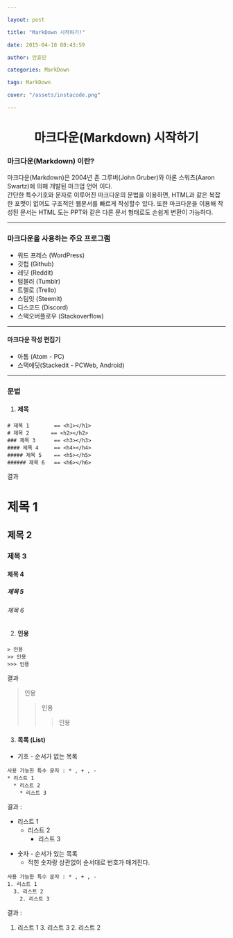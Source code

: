 ```yaml
---

layout: post

title: "MarkDown 시작하기!"

date: 2015-04-18 08:43:59

author: 안효민

categories: MarkDown

tags: MarkDown

cover: "/assets/instacode.png"

---
```



<!--stackedit_data:
eyJoaXN0b3J5IjpbLTY2NjI3NDJdfQ==
-->

 #  <center>마크다운(Markdown) 시작하기  </center>

### 마크다운(Markdown) 이란?

마크다운(Markdown)은 2004년 존 그루버(John Gruber)와 아론 스워츠(Aaron Swartz)에 의해 개발된 마크업 언어 이다.  
간단한 특수기호와 문자로 이루어진 마크다운의 문법을 이용하면, HTML과 같은 복잡한 포맷이 없어도 구조적인 웹문서를 빠르게 작성할수 있다. 또한 마크다운을 이용해 작성된 문서는 HTML 도는 PPT와 같은 다른 문서 형태로도 손쉽게 변환이 가능하다.


----


### 마크다운을 사용하는 주요 프로그램

* 워드 프레스 (WordPress)
* 깃헙 (Github)
* 레딧 (Reddit)
* 텀블러 (Tumblr)
* 트렐로 (Trello)
* 스팀잇 (Steemit)
* 디스코드 (Discord)
* 스택오버플로우 (Stackoverflow)


---

#### 마크다운 작성 편집기

* 아톰 (Atom - PC)
* 스택에딧(Stackedit - PCWeb, Android)

----

### 문법



1. #### 제목    

```
# 제목 1        == <h1></h1>
# 제목 2       == <h2></h2>
### 제목 3      == <h3></h3>
#### 제목 4     == <h4></h4>
##### 제목 5    == <h5></h5>
###### 제목 6   == <h6></h6>
```


결과


# 제목 1  
## 제목 2  
### 제목 3  
#### 제목 4  
##### 제목 5  
###### 제목 6  



2. #### 인용

```
> 인용
>> 인용
>>> 인용
```

결과
  > 인용
  >> 인용
  >>> 인용


3. #### 목록 (List)


* 기호 - 순서가 없는 목록
 >
  ```
  사용 가능한 특수 문자 : * , + , -
  * 리스트 1
    * 리스트 2
      * 리스트 3
  ```

결과 :

  - 리스트 1
    * 리스트 2
      * 리스트 3



* 숫자 - 순서가 있는 목록  
  - 적힌 숫자랑 상관없이 순서대로 번호가 매겨진다.

 >
  ```
  사용 가능한 특수 문자 : * , + , -
  1. 리스트 1
    3. 리스트 2
      2. 리스트 3
  ```

결과 :

  1. 리스트 1
    3. 리스트 3
      2. 리스트 2
